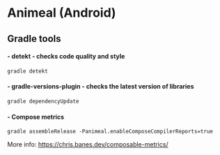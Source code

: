 # Animeal (Android)


## Gradle tools
#### - detekt - checks code quality and style
`gradle detekt`

#### - gradle-versions-plugin - checks the latest version of libraries
`gradle dependencyUpdate`


#### - Compose metrics
`gradle assembleRelease -Panimeal.enableComposeCompilerReports=true`

More info: https://chris.banes.dev/composable-metrics/